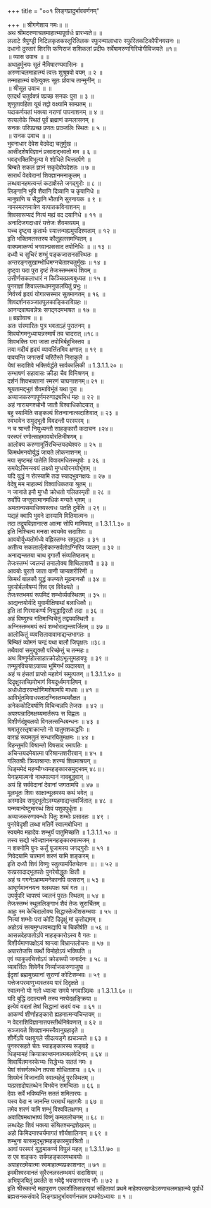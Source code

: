 +++
title = "००१ लिङ्गप्रादुर्भाववर्णनम्"

+++
॥ श्रीगणेशाय नमः॥ ॥  
अथ श्रीमदरुणाचलमाहात्म्यपूर्वार्धः प्रारभ्यते॥ ॥  
ललाटे त्रैपुण्ड्री निटिलकृतकस्तूरितिलकः स्फुरन्मालाधारः स्फुरितकटिकौपीनवसनः ॥  
दधानो दुस्तारं शिरसि फणिराजं शशिकलां प्रदीपः सर्वेषामरुणगिरियोगीविजयते ॥१॥  
॥ व्यास उवाच ॥ ॥  
अथाहुर्मुनयः सूतं नैमिषारण्यवासिनः ॥  
अरुणाचलमाहात्म्यं त्वत्तः शुश्रूषवो वयम् ॥ २ ॥  
तन्माहात्म्यं वदेत्युक्तः सूतः प्रोवाच तान्मुनीन् ॥  
॥ श्रीसूत उवाच ॥ ॥  
एतदर्थं चतुर्वक्त्रं पप्रच्छ सनकः पुरा ॥ ३ ॥  
शृणुतावहिता यूयं तद्वो वक्ष्यामि साम्प्रतम् ॥  
यदाकर्णयतां भक्त्या नराणां पापनाशनम् ॥ ४ ॥  
सत्यलोके स्थितं पूर्वं ब्रह्माणं कमलासनम् ॥  
सनकः परिपप्रच्छ प्रणतः प्राञ्जलिः स्थितः ॥ ५ ॥  
॥ सनक उवाच ॥ ॥  
भुवनाधार देवेश वेदवेद्य चतुर्मुख ॥  
आसीदशेषविज्ञानं प्रसादाद्भवतो मम ॥ ६ ॥  
भवद्भक्तिविभूत्या मे शोधिते चित्तदर्पणे ॥  
बिम्बते सकलं ज्ञानं सकृदेवोपदेशतः ॥ ७ ॥  
सारार्थं वेदवेदानां शिवज्ञानमनाकुलम् ॥  
लब्धवानहमत्यन्तं कटाक्षैस्ते जगद्गुरोः ॥ ८ ॥  
लिङ्गानि भुवि शैवानि दिव्यानि च कृपानिधे ॥  
मानुषाणि च सैद्धानि भौतानि सुरनायक ॥ ९ ॥  
नामस्मरणमात्रेण यत्पातकविनाशनम् ॥  
शिवसारूप्यदं नित्यं मह्यं वद दयानिधे ॥ ११ ॥  
अनादिजगदाधारं यत्तेजः शैवमव्ययम् ॥  
यच्च दृष्ट्वा कृतार्थः स्यात्तन्मह्यमुपदिश्यताम् ॥ १२ ॥  
इति भक्तिमतस्तस्य कौतूहलसमन्वितम् ॥  
वाक्यमाकर्ण्य भगवान्प्रससाद तपोनिधिः ॥ ॥ १३ ॥  
दध्यौ च सुचिरं शम्भुं पङ्कजासनसंस्थितः ॥  
अन्तरङ्गसुखाम्भोधिमग्नचेताश्चतुर्मुखः ॥ १४ ॥  
दृष्ट्वा यदा पुरा दृष्टं तेजःस्तम्भमयं शिवम् ॥  
उत्तीर्णसकलाधारं न किञ्चित्प्रत्यबुध्यत ॥ १५ ॥  
पुनराज्ञां शिवाल्लब्धामनुपालयितुं प्रभुः ॥  
निर्वर्त्त्य हृदयं योगात्सस्मार सुतमानतम् ॥ १६ ॥  
शिवदर्शनसञ्जातपुलकाङ्कितविग्रहः ॥  
आनन्दवाष्पवन्नेत्रः सगद्गदमभाषत ॥ १७ ॥  
॥ ब्रह्मोवाच ॥ ॥  
अतः संस्मारितः पुत्र भवताऽहं पुरातनम् ॥  
शिवयोगमनुध्यायन्नस्मार्षं तव चादरात् ॥१८॥  
शिवभक्तिः परा जाता तपोभिर्बहुभिस्तव ॥  
तया मदीयं हृदयं व्यावर्त्तितमिव क्षणात् ॥ १९ ॥  
पावयन्ति जगत्सर्वं चरितैस्ते निराकुले ॥  
येषां सदाशिवे भक्तिर्वर्द्धते सार्वकालिकी ॥ 1.3.1.1.२० ॥  
सम्भाषणं सहावासः क्रीडा चैव विमिश्रणम् ॥  
दर्शनं शिवभक्तानां स्मरणं चाघनाशनम्॥ २१ ॥  
श्रूयतामद्भुतं शैवमाविर्भूतं यथा पुरा ॥  
अव्याजकरुणापूर्णमरुणाद्र्यभिधं महः ॥ २२ ॥  
अहं नारायणश्चोभौ जातौ विश्वाधिकोदयात् ॥  
बहु स्यामिति सङ्कल्पं वितन्वानात्सदाशिवात् ॥ २३ ॥  
स्वभावेन समुद्भूतौ विवदन्तौ परस्परम् ॥  
न च श्रान्तौ नियुध्यन्तौ साहङ्कारौ कदाचन ॥२४॥  
परस्परं रणोत्साहमावयोरतिभीषणम् ॥  
आलोक्य करुणामूर्तिरचिन्तयदथेश्वरः ॥ २५ ॥  
किमर्थमनयोर्युद्धं जायते लोकनाशनम् ॥  
मया सृष्टमहं पातेति विवादमधितस्थुषोः ॥ २६ ॥  
समयेऽस्मिन्स्वयं लक्ष्यो मुग्धयोरनयोर्भृशम् ॥  
यदि युद्धं न रोत्स्यामि तदा स्याद्भुवनक्षयः ॥ २७ ॥  
वेदेषु मम माहात्म्यं विश्वाधिकतया श्रुतम् ॥  
न जानाते इमौ मुग्धौ क्रोधतो गलितस्मृती ॥ २८ ॥  
सर्वोपि जन्तुरात्मानमधिकं मन्यते भृशम् ॥  
अमतान्यसमाधिक्यस्त्वधः पतति दुर्मतिः ॥ २९ ॥  
यद्यहं क्वापि भुवने दास्यामि मितिमात्मनः ॥  
तदा तद्रूपविज्ञानात्स आत्मा सोपि मामियात् ॥ 1.3.1.1.३० ॥  
इति निश्चित्य मनसा स्वयमेव सदाशिवः ॥  
आवयोर्युध्यतोर्मध्ये वह्निस्तम्भः समुद्यतः ॥ ३१ ॥  
अतीत्य सकलाल्ँलोकान्सर्वतोऽग्निरिव ज्वलन् ॥ ३२ ॥  
अनाद्यन्ततया चाथ दृगार्तौ संव्यतिष्ठताम् ॥  
तेजःस्तम्भं ज्वलन्तं तमालोक्य शिथिलाशयौ ॥ ३३ ॥  
आवयोः पुरतो जाता वाणी चाप्यशरीरिणी ॥  
किमर्थं बालकौ युद्धं कल्प्यते मूढमानसौ ॥ ३४ ॥  
युवयोर्बलवैषम्यं शिव एव विवेक्ष्यते ॥  
तेजःस्तभमयं रूपमिदं शम्भोर्व्यवस्थितम् ॥ ३५ ॥  
आद्यन्तयोर्यदि युवामीक्षिषाथां बलाधिकौ ॥  
इति तां गिरमाकर्ण्य नियुद्धाद्विरतौ तदा ॥ ३६ ॥  
अहं विष्णुश्च गतिमान्विचेतुं तद्व्यवस्थितौ ॥  
अग्निस्तम्भमयं रूपं शम्भोराद्यन्तवर्जितम् ॥ ३७ ॥  
आलोकितुं व्यवसितावावामाद्यन्तभागतः ॥  
बिम्बितं व्योमगं चन्द्रं यथा बालौ जिघृक्षतः ॥३८॥  
तथैवावां समुद्युक्तौ परिच्छेत्तुं च तन्महः॥  
अथ विष्णुर्महोत्साहात्क्रोडोऽभूत्सुमहावपुः ॥ ३९ ॥  
तन्मूलविचयाऽयाच्च भूमिगर्भं व्यदारयत् ॥  
अहं च हंसतां प्राप्तो महावेगं समुत्पतन् ॥ 1.3.1.1.४० ॥  
दिदृक्षुस्तच्छिरोभागं वियदूर्ध्वमगाहिषम् ॥  
अधोधोदारयन्क्षोणिमशेषामपि माधवः ॥ ४१ ॥  
आविर्भूतमिवाधस्तादग्निस्तम्भमवैक्षत ॥  
अनेककोटिवर्षाणि विचिन्वन्नपि तेजसः ॥ ४२ ॥  
अपश्यन्नादिमक्षय्यमार्तरूपः स विह्वलः ॥  
विशीर्णदंष्ट्रबलयो विगलत्सन्धिबन्धनः ॥ ४३ ॥  
श्रमातुरस्तृषाक्रान्तो नो यातुमशकद्धरिः ॥  
वाराहं रूपमतुलं सन्धारयितुमक्षमः ॥ ४४ ॥  
विहन्तुमपि विश्रान्तो विषसाद रमापतिः ॥  
अचिन्तयदमेयात्मा परिश्रान्तशरीरवान् ॥ ४५ ॥  
गलितश्रीः क्रियाश्रान्तः शरण्यं शिवमाश्रयन् ॥  
धिङ्ममेदं महन्मौग्ध्यमहङ्कारसमुद्भवम् ४८॥।  
येनाहमात्मनो नाथमात्मानं नावबुद्धवान् ॥  
अयं हि सर्ववेदानां देवानां जगतामपि ॥ ४७ ॥  
मूलभूतः शिवः साक्षान्मूलमस्य कथं भवेत् ॥  
अस्मादेव समुद्भूतोऽस्म्यहमाद्यन्तवर्जितात् ॥ ४८ ॥  
यन्मयान्वेष्टुमारब्धं शिवं पशुवपुर्धृता ॥  
अव्याजकरुणाबन्धोः पितुः शम्भोः प्रसादतः ॥ ४९ ।  
पुनरेवेदृशी लब्धा मतिर्मे स्वात्मबोधिना ॥  
स्वयमेव महादेवः शम्भुर्यं पातुमिच्छति ॥ 1.3.1.1.५० ॥  
तस्य सद्यो भवेज्ज्ञानमनहङ्कारमात्मजम् ॥  
न शक्नोमि पुनः कर्तुं पूजामस्य जगद्गुरोः ॥ ५१ ॥  
निवेदयामि चात्मानं शरणं यामि शङ्करम् ॥  
इति दध्यौ शिवं विष्णुः स्तुत्यामर्पितचेतनः ॥। ॥ ५२ ॥  
सत्प्रसादाद्भूतपतेः पुनरेवोद्धुतः क्षितौ ॥  
अहं च गगनेऽभ्राम्यमनेकानपि वत्सरान् ॥ ५३ ॥  
आघूर्णमाननयनः श्लथपक्षः श्रमं गतः ॥।  
उपर्युपरि चापश्यं ज्वलनं पुरतः स्थितम् ॥ ५४ ॥  
तेजःस्तम्भं स्थूललिङ्गाभं शैवं तेजः सुरार्चितम् ॥  
आहुः स्म केचिदालोक्य सिद्धास्तेजोंशसम्भवाः ॥ ५५ ॥  
नित्यां शम्भोः परां कोटिं दिदृक्षुं मां कृतोद्यमम् ॥  
अहोऽयं सत्यमुग्धत्वमद्यापि च चिकीर्षति ॥ ५६ ॥  
आसन्नदेहपातोऽपि नाहङ्कारोऽस्य वै गतः ॥  
विशीर्यमाणपक्षोऽयं श्रान्त्वा विभ्रान्तलोचनः ॥ ५७ ॥  
अपारतेजसि व्यर्थो विमोहोऽयं भविष्यति ॥  
एवं व्याकुलचित्तोऽयं क्रोडरूपी जनार्दनः ॥ ५८ ॥  
व्यावर्त्तितः शिवेनैव निर्व्याजकरुणाजुषा ॥  
ईदृशां ब्रह्ममुख्यानां सुराणां कोटिसम्भवः ॥ ५९ ॥  
यत्तेजःपरमाणुभ्यस्तस्य पारं दिदृक्षते ॥  
स्वात्मनो यो गतो ध्यात्वा समये भगवाञ्छिवः ॥ 1.3.1.1.६० ॥  
यदि बुद्धिं ददात्यस्मै तस्य नश्येदहङ्क्रिया ॥  
इत्येवं वदतां तेषां सिद्धानां सदयं वचः ॥ ६१ ॥  
आकर्ण्य शीर्णाहङ्कारो ह्यहमात्मन्यचिन्तयम् ॥  
न वेदराशिविज्ञानात्तपस्तीर्थनिषेवणात् ॥ ६२ ॥  
सञ्जायते शिवज्ञानमस्यैवानुग्रहादृते ॥  
शीर्णेऽपि पक्षयुगले सीदत्यङ्गे ह्यचञ्चले ॥ ६३ ॥  
पुनरुत्सहते चेतः स्वाहङ्कारस्य सङ्ग्रहे ॥  
धिङ्मामहं क्रियाक्रान्तमनात्मबलवेदिनम् ॥ ६४ ॥  
शिवार्पितमनस्केभ्यः सिद्धेभ्यः सततं नमः ॥  
येषां संसर्गलब्धेन तपसा शोधिताशयः ॥ ६५ ॥  
शिवमेनं विजानामि स्वात्महेतुं पुरःस्थितम् ॥  
यत्प्रसादोपलब्धेन विभवेन समन्विताः ॥ ६६ ॥  
देवाः सर्वे भविष्यन्ति सततं शमितारयः ॥  
यस्य वेदा न जानन्ति परमार्थं महागमैः ॥ ६७ ॥  
तमेव शरणं यामि शम्भुं विश्वविलक्षणम् ॥  
अवादिषमथाभाष्यं विष्णुं कमललोचनम् ॥ ६८ ॥  
लब्धदेहः शिवं भक्त्या संश्रितश्चन्द्रशेखरम् ॥  
अहो किमिदमाश्चर्यमागतं शौर्यशालिनाम् ॥ ६९ ॥  
शम्भुना यत्समुद्भूतमहङ्कारमुपाश्रितौ ॥  
आवां परस्परं युद्धमाकर्ण्य विपुलं महत् ॥ 1.3.1.1.७० ॥  
स एव शङ्करः सर्वमहङ्कारमथावयोः ॥  
अपाहरदमेयात्मा स्वमाहात्म्यप्रकाशनात् ॥ ७१ ॥  
इममीश्वरमानतं सुरैरनलस्तम्भमयं सदाशिवम् ॥  
अभिपूजयितुं प्रवर्तते स भवेद्वै भवसागरस्य नौः ॥ ७२ ॥  
इति श्रीस्कान्दे महापुराण एकाशीतिसाहस्र्यां संहितायां प्रथमे माहेश्वरखण्डेऽरुणाचलमाहात्म्ये पूर्वार्धे ब्रह्मसनकसंवादे लिङ्गप्रादुर्भाववर्णनन्नाम प्रथमोऽध्यायः ॥ १ ॥